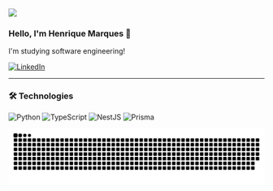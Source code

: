 <img align="center" src="https://github.com/LHenrique-Marques/LHenrique-Marques/assets/IMAGEM" />

### Hello, I'm Henrique Marques 👋

I'm studying software engineering!

[![LinkedIn](https://img.shields.io/badge/LinkedIn-blue?logo=linkedin)](www.linkedin.com/in/luis-henrique-marques-franque-flores-508ba126b)

---

### 🛠️ Technologies
![Python](https://img.shields.io/badge/Python-3776AB?style=for-the-badge&logo=python&logoColor=white)
![TypeScript](https://img.shields.io/badge/TypeScript-3178C6?style=for-the-badge&logo=typescript&logoColor=white)
![NestJS](https://img.shields.io/badge/NestJS-E0234E?style=for-the-badge&logo=nestjs&logoColor=white)
![Prisma](https://img.shields.io/badge/Prisma-2D3748?style=for-the-badge&logo=prisma&logoColor=white)


![Snake animation](https://github.com/LHenrique-Marques/LHenrique-Marques/blob/output/github-contribution-grid-snake.svg)

